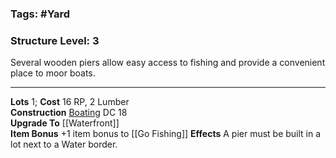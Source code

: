 ### Tags: #Yard 
### Structure Level: 3

Several wooden piers allow easy access to fishing and provide a convenient place to moor boats.

---

**Lots** 1; **Cost** 16 RP, 2 Lumber  
**Construction** [Boating](https://2e.aonprd.com/Skills.aspx?ID=20) DC 18  
**Upgrade To** [[Waterfront]]  
**Item Bonus** +1 item bonus to [[Go Fishing]] 
**Effects** A pier must be built in a lot next to a Water border.